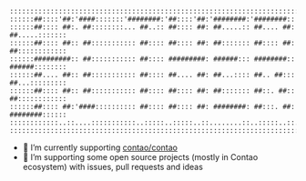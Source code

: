 ```
:::::::::::::::::::::::::::::::::::::::::::::::::::::::::::::::::::::::::::::::::::::
::::::##::::'##:'####:::::::'########:'##::::'##:'########:'########::'########::::::
::::::##:::: ##:. ##::::::::... ##..:: ##:::: ##: ##.....:: ##.... ##: ##.....:::::::
::::::##:::: ##:: ##::::::::::: ##:::: ##:::: ##: ##::::::: ##:::: ##: ##::::::::::::
::::::#########:: ##::::::::::: ##:::: #########: ######::: ########:: ######::::::::
::::::##.... ##:: ##::::::::::: ##:::: ##.... ##: ##...:::: ##.. ##::: ##...:::::::::
::::::##:::: ##:: ##::::::::::: ##:::: ##:::: ##: ##::::::: ##::. ##:: ##::::::::::::
::::::##:::: ##:'####:::::::::: ##:::: ##:::: ##: ########: ##:::. ##: ########::::::
::::::::::::..::....:::::::::::..:::::..:::::..::........::..:::::..::........:::::::
:::::::::::::::::::::::::::::::::::::::::::::::::::::::::::::::::::::::::::::::::::::
```
- 🔭 I’m currently supporting [contao/contao](https://github.com/contao/contao)
- 🙌 I’m supporting some open source projects (mostly in Contao ecosystem) with issues, pull requests and ideas
